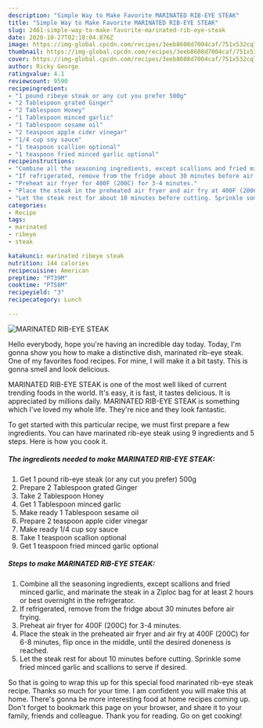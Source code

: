 ```yaml
---
description: "Simple Way to Make Favorite MARINATED RIB-EYE STEAK"
title: "Simple Way to Make Favorite MARINATED RIB-EYE STEAK"
slug: 2461-simple-way-to-make-favorite-marinated-rib-eye-steak
date: 2020-10-27T02:18:04.876Z
image: https://img-global.cpcdn.com/recipes/3eeb8608d7004caf/751x532cq70/marinated-rib-eye-steak-recipe-main-photo.jpg
thumbnail: https://img-global.cpcdn.com/recipes/3eeb8608d7004caf/751x532cq70/marinated-rib-eye-steak-recipe-main-photo.jpg
cover: https://img-global.cpcdn.com/recipes/3eeb8608d7004caf/751x532cq70/marinated-rib-eye-steak-recipe-main-photo.jpg
author: Ricky George
ratingvalue: 4.1
reviewcount: 9590
recipeingredient:
- "1 pound ribeye steak or any cut you prefer 500g"
- "2 Tablespoon grated Ginger"
- "2 Tablespoon Honey"
- "1 Tablespoon minced garlic"
- "1 Tablespoon sesame oil"
- "2 teaspoon apple cider vinegar"
- "1/4 cup soy sauce"
- "1 teaspoon scallion optional"
- "1 teaspoon fried minced garlic optional"
recipeinstructions:
- "Combine all the seasoning ingredients, except scallions and fried minced garlic, and marinate the steak in a Ziploc bag for at least 2 hours or best overnight in the refrigerator."
- "If refrigerated, remove from the fridge about 30 minutes before air frying."
- "Preheat air fryer for 400F (200C) for 3-4 minutes."
- "Place the steak in the preheated air fryer and air fry at 400F (200C) for 6-8 minutes, flip once in the middle, until the desired doneness is reached."
- "Let the steak rest for about 10 minutes before cutting. Sprinkle some fried minced garlic and scallions to serve if desired."
categories:
- Recipe
tags:
- marinated
- ribeye
- steak

katakunci: marinated ribeye steak 
nutrition: 144 calories
recipecuisine: American
preptime: "PT39M"
cooktime: "PT58M"
recipeyield: "3"
recipecategory: Lunch

---
```



![MARINATED RIB-EYE STEAK](https://img-global.cpcdn.com/recipes/3eeb8608d7004caf/751x532cq70/marinated-rib-eye-steak-recipe-main-photo.jpg)

Hello everybody, hope you're having an incredible day today. Today, I'm gonna show you how to make a distinctive dish, marinated rib-eye steak. One of my favorites food recipes. For mine, I will make it a bit tasty. This is gonna smell and look delicious.

MARINATED RIB-EYE STEAK is one of the most well liked of current trending foods in the world. It's easy, it is fast, it tastes delicious. It is appreciated by millions daily. MARINATED RIB-EYE STEAK is something which I've loved my whole life. They're nice and they look fantastic.




To get started with this particular recipe, we must first prepare a few ingredients. You can have marinated rib-eye steak using 9 ingredients and 5 steps. Here is how you cook it.

<!--inarticleads1-->

##### The ingredients needed to make MARINATED RIB-EYE STEAK:

1. Get 1 pound rib-eye steak (or any cut you prefer) 500g
1. Prepare 2 Tablespoon grated Ginger
1. Take 2 Tablespoon Honey
1. Get 1 Tablespoon minced garlic
1. Make ready 1 Tablespoon sesame oil
1. Prepare 2 teaspoon apple cider vinegar
1. Make ready 1/4 cup soy sauce
1. Take 1 teaspoon scallion optional
1. Get 1 teaspoon fried minced garlic optional




<!--inarticleads2-->

##### Steps to make MARINATED RIB-EYE STEAK:

1. Combine all the seasoning ingredients, except scallions and fried minced garlic, and marinate the steak in a Ziploc bag for at least 2 hours or best overnight in the refrigerator.
1. If refrigerated, remove from the fridge about 30 minutes before air frying.
1. Preheat air fryer for 400F (200C) for 3-4 minutes.
1. Place the steak in the preheated air fryer and air fry at 400F (200C) for 6-8 minutes, flip once in the middle, until the desired doneness is reached.
1. Let the steak rest for about 10 minutes before cutting. Sprinkle some fried minced garlic and scallions to serve if desired.




So that is going to wrap this up for this special food marinated rib-eye steak recipe. Thanks so much for your time. I am confident you will make this at home. There's gonna be more interesting food at home recipes coming up. Don't forget to bookmark this page on your browser, and share it to your family, friends and colleague. Thank you for reading. Go on get cooking!
